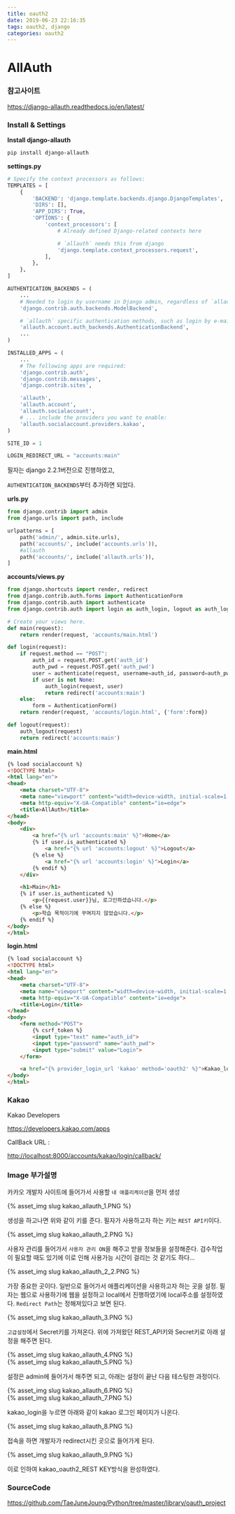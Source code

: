 ```yaml
---
title: oauth2
date: 2019-06-23 22:16:35
tags: oauth2, django
categories: oauth2
---
```


# AllAuth

### 참고사이트

<https://django-allauth.readthedocs.io/en/latest/>



### Install & Settings

**Install django-allauth**

```bash
pip install django-allauth
```

 

**settings.py**

 ```python
 # Specify the context processors as follows:
 TEMPLATES = [
     {
         'BACKEND': 'django.template.backends.django.DjangoTemplates',
         'DIRS': [],
         'APP_DIRS': True,
         'OPTIONS': {
             'context_processors': [
                 # Already defined Django-related contexts here
 
                 # `allauth` needs this from django
                 'django.template.context_processors.request',
             ],
         },
     },
 ]
 
 AUTHENTICATION_BACKENDS = (
     ...
     # Needed to login by username in Django admin, regardless of `allauth`
     'django.contrib.auth.backends.ModelBackend',
 
     # `allauth` specific authentication methods, such as login by e-mail
     'allauth.account.auth_backends.AuthenticationBackend',
     ...
 )
 
 INSTALLED_APPS = (
     ...
     # The following apps are required:
     'django.contrib.auth',
     'django.contrib.messages',
     'django.contrib.sites',
 
     'allauth',
     'allauth.account',
     'allauth.socialaccount',
     # ... include the providers you want to enable:
     'allauth.socialaccount.providers.kakao',
 )
 
 SITE_ID = 1
 
 LOGIN_REDIRECT_URL = "accounts:main"
 ```

 필자는 django 2.2.1버전으로 진행하였고,

 `AUTHENTICATION_BACKENDS`부터 추가하면 되었다.

 

 **urls.py**

 ```python
 from django.contrib import admin
 from django.urls import path, include
 
 urlpatterns = [
     path('admin/', admin.site.urls),
     path('accounts/', include('accounts.urls')),
     #allauth
     path('accounts/', include('allauth.urls')),
 ]
 ```

 

 **accounts/views.py**

 ```python
 from django.shortcuts import render, redirect
 from django.contrib.auth.forms import AuthenticationForm
 from django.contrib.auth import authenticate
 from django.contrib.auth import login as auth_login, logout as auth_logout
 
 # Create your views here.
 def main(request):
     return render(request, 'accounts/main.html')
 
 def login(request):
     if request.method == "POST":
         auth_id = request.POST.get('auth_id')
         auth_pwd = request.POST.get('auth_pwd')
         user = authenticate(request, username=auth_id, password=auth_pwd)
         if user is not None:
             auth_login(request, user)
             return redirect('accounts:main')
     else:
         form = AuthenticationForm()
     return render(request, 'accounts/login.html', {'form':form})
 
 def logout(request):
     auth_logout(request)
     return redirect('accounts:main')
 ```

 

 **main.html**

 ```html
 {% load socialaccount %}
 <!DOCTYPE html>
 <html lang="en">
 <head>
     <meta charset="UTF-8">
     <meta name="viewport" content="width=device-width, initial-scale=1.0">
     <meta http-equiv="X-UA-Compatible" content="ie=edge">
     <title>AllAuth</title>
 </head>
 <body>
     <div>
         <a href="{% url 'accounts:main' %}">Home</a>
         {% if user.is_authenticated %}
             <a href="{% url 'accounts:logout' %}">Logout</a>
         {% else %}
             <a href="{% url 'accounts:login' %}">Login</a>
         {% endif %}
     </div>
 
     <h1>Main</h1>
     {% if user.is_authenticated %}
         <p>{{request.user}}님, 로그인하셨습니다.</p>
     {% else %}
         <p>학습 목적이기에 꾸며지지 않았습니다.</p>
     {% endif %}
 </body>
 </html>
 ```

 

 **login.html**

 ```html
 {% load socialaccount %}
 <!DOCTYPE html>
 <html lang="en">
 <head>
     <meta charset="UTF-8">
     <meta name="viewport" content="width=device-width, initial-scale=1.0">
     <meta http-equiv="X-UA-Compatible" content="ie=edge">
     <title>Login</title>
 </head>
 <body>
     <form method="POST">
         {% csrf_token %}
         <input type="text" name="auth_id">
         <input type="password" name="auth_pwd">
         <input type="submit" value="Login">
     </form>
 
     <a href="{% provider_login_url 'kakao' method='oauth2' %}">Kakao_login</a>
 </body>
 </html>
 ```




### Kakao

 Kakao Developers

 <https://developers.kakao.com/apps>

 CallBack URL :

 <http://localhost:8000/accounts/kakao/login/callback/>


### Image 부가설명

카카오 개발자 사이트에 들어가서 사용할 `내 애플리케이션`을 먼저 생성

{% asset_img slug kakao_allauth_1.PNG %}

생성을 하고나면 위와 같이 키를 준다. 필자가 사용하고자 하는 키는 `REST API키`이다.

{% asset_img slug kakao_allauth_2.PNG %}

사용자 관리를 들어가서 `사용자 관리 ON`을 해주고 받을 정보들을 설정해준다. 검수작업이 필요할 때도 있기에 이로 인해 사용가능 시간이 걸리는 것 같기도 하다...

{% asset_img slug kakao_allauth_2_2.PNG %}

가장 중요한 곳이다. 일반으로 들어가서 애플리케이션을 사용하고자 하는 곳을 설정. 필자는 웹으로 사용하기에 웹을 설정하고 local에서 진행하였기에 local주소를 설정하였다.
`Redirect Path`는 정해져있다고 보면 된다.

{% asset_img slug kakao_allauth_3.PNG %}

`고급설정`에서 Secret키를 가져온다. 위에 가져왔던 REST_API키와 Secret키로 아래 설정을 해주면 된다.

{% asset_img slug kakao_allauth_4.PNG %}
<br/>
{% asset_img slug kakao_allauth_5.PNG %}

설정은 admin에 들어가서 해주면 되고, 아래는 설정이 끝난 다음 테스팅한 과정이다.

{% asset_img slug kakao_allauth_6.PNG %}
<br/>
{% asset_img slug kakao_allauth_7.PNG %}

kakao_login을 누르면 아래와 같이 kakao 로그인 페이지가 나온다.

{% asset_img slug kakao_allauth_8.PNG %}

접속을 하면 개발자가 redirect시킨 곳으로 들어가게 된다.

{% asset_img slug kakao_allauth_9.PNG %}

이로 인하여 kakao_oauth2_REST KEY방식을 완성하였다.

### SourceCode
<https://github.com/TaeJuneJoung/Python/tree/master/library/oauth_project>